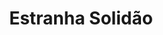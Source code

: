 ---
title: Estranha Solidão
author_name: João da Câmara Leme
author_slug: joao-camara-leme
year: 1962
origin: Portugal
tags: [crime fiction, Philippe Sollers, fiction]
ref: RS.010.0012
thumbnail_image_path: /images/rs-010-0012-estranha-solidao-thumbnail.jpg
image_path: /images/rs-010-0012-estranha-solidao.jpg
layout: artifact
---